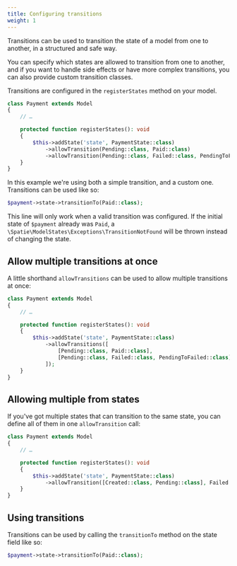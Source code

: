 ```yaml
---
title: Configuring transitions
weight: 1
---
```


Transitions can be used to transition the state of a model from one to another, in a structured and safe way.

You can specify which states are allowed to transition from one to another, and if you want to handle side effects or have more complex transitions, you can also provide custom transition classes.

Transitions are configured in the `registerStates` method on your model.

```php
class Payment extends Model
{
    // …

    protected function registerStates(): void
    {
        $this->addState('state', PaymentState::class)
            ->allowTransition(Pending::class, Paid::class)
            ->allowTransition(Pending::class, Failed::class, PendingToFailed::class);
    }
}
```

In this example we're using both a simple transition, and a custom one. Transitions can be used like so:

```php
$payment->state->transitionTo(Paid::class);
```

This line will only work when a valid transition was configured. If the initial state of `$payment` already was `Paid`, a `\Spatie\ModelStates\Exceptions\TransitionNotFound` will be thrown instead of changing the state. 

## Allow multiple transitions at once

A little shorthand `allowTransitions` can be used to allow multiple transitions at once:

```php
class Payment extends Model
{
    // …

    protected function registerStates(): void
    {
        $this->addState('state', PaymentState::class)
            ->allowTransitions([
                [Pending::class, Paid::class],
                [Pending::class, Failed::class, PendingToFailed::class],
            ]);
    }
}
```

## Allowing multiple from states

If you've got multiple states that can transition to the same state, you can define all of them in one `allowTransition` call:

```php
class Payment extends Model
{
    // …

    protected function registerStates(): void
    {
        $this->addState('state', PaymentState::class)
            ->allowTransition([Created::class, Pending::class], Failed::class, ToFailed::class);
    }
}
```

## Using transitions

Transitions can be used by calling the `transitionTo` method on the state field like so:

```php
$payment->state->transitionTo(Paid::class);
```
